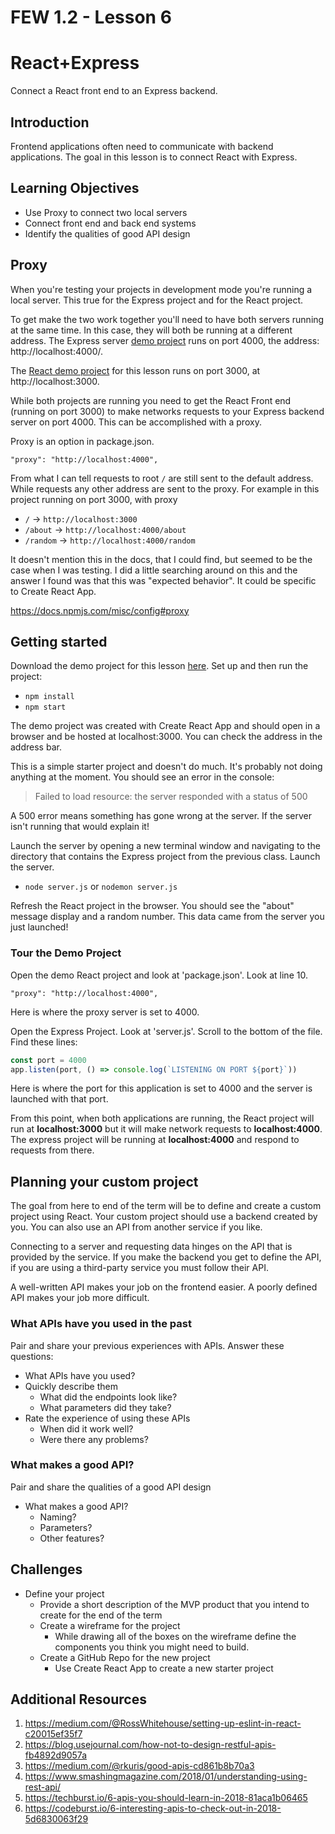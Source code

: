 # FEW 1.2 - Lesson 6

# React+Express

Connect a React front end to an Express backend.

## Introduction 

Frontend applications often need to communicate with backend applications. The goal in this lesson is to connect React with Express.

## Learning Objectives 

- Use Proxy to connect two local servers
- Connect front end and back end systems
- Identify the qualities of good API design

## Proxy

When you're testing your projects in development mode you're running a local server. This true for the Express project and for the React project. 

To get make the two work together you'll need to have both servers running at the same time. In this case, they will both be running at a different address. The Express server [demo project](https://github.com/Product-College-Labs/react-express-server) runs on port 4000, the address: http://localhost:4000/. 

The [React demo project](https://github.com/Product-College-Labs/react-express-project) for this lesson runs on port 3000, at http://localhost:3000. 

While both projects are running you need to get the React Front end (running on port 3000) to make networks requests to your Express backend server on port 4000. This can be accomplished with a proxy.

Proxy is an option in package.json. 

`"proxy": "http://localhost:4000",`

From what I can tell requests to root `/` are still sent to the default address. While requests any other address are sent to the proxy. For example in this project running on port 3000, with proxy 

- `/` -> `http://localhost:3000`
- `/about` -> `http://localhost:4000/about`
- `/random` -> `http://localhost:4000/random`

It doesn't mention this in the docs, that I could find, but seemed to be the case when I was testing. I did a little searching around on this and the answer I found was that this was "expected behavior". It could be specific to Create React App. 

https://docs.npmjs.com/misc/config#proxy

## Getting started

Download the demo project for this lesson [here](https://github.com/Product-College-Labs/react-express-project). Set up and then run the project: 

- `npm install`
- `npm start`

The demo project was created with Create React App and should open in a browser and be hosted at localhost:3000. You can check the address in the address bar. 

This is a simple starter project and doesn't do much. It's probably not doing anything at the moment. You should see an error in the console: 

> Failed to load resource: the server responded with a status of 500

A 500 error means something has gone wrong at the server. If the server isn't running that would explain it! 

Launch the server by opening a new terminal window and navigating to the directory that contains the Express project from the previous class. Launch the server. 

- `node server.js` or `nodemon server.js`

Refresh the React project in the browser. You should see the "about" message display and a random number. This data came from the server you just launched! 

### Tour the Demo Project 

Open the demo React project and look at 'package.json'. Look at line 10. 

`"proxy": "http://localhost:4000",`

Here is where the proxy server is set to 4000. 

Open the Express Project. Look at 'server.js'. Scroll to the bottom of the file. Find these lines: 

```js
const port = 4000
app.listen(port, () => console.log(`LISTENING ON PORT ${port}`))
```

Here is where the port for this application is set to 4000 and the server is launched with that port. 

From this point, when both applications are running, the React project will run at **localhost:3000** but it will make network requests to **localhost:4000**. The express project will be running at **localhost:4000** and respond to requests from there. 

## Planning your custom project

The goal from here to end of the term will be to define and create a custom project using React. Your custom project should use a backend created by you. You can also use an API from another service if you like. 

Connecting to a server and requesting data hinges on the API that is provided by the service. If you make the backend you get to define the API, if you are using a third-party service you must follow their API. 

A well-written API makes your job on the frontend easier. A poorly defined API makes your job more difficult. 

### What APIs have you used in the past

Pair and share your previous experiences with APIs. Answer these questions: 

- What APIs have you used? 
- Quickly describe them
    - What did the endpoints look like? 
    - What parameters did they take? 
- Rate the experience of using these APIs
    - When did it work well?
    - Were there any problems?

### What makes a good API? 

Pair and share the qualities of a good API design

- What makes a good API? 
    - Naming?
    - Parameters?
    - Other features?

## Challenges 

- Define your project
    - Provide a short description of the MVP product that you intend to create for the end of the term
    - Create a wireframe for the project
        - While drawing all of the boxes on the wireframe define the components you think you might need to build. 
    - Create a GitHub Repo for the new project
        - Use Create React App to create a new starter project

## Additional Resources

1. https://medium.com/@RossWhitehouse/setting-up-eslint-in-react-c20015ef35f7
1. https://blog.usejournal.com/how-not-to-design-restful-apis-fb4892d9057a
1. https://medium.com/@rkuris/good-apis-cd861b8b70a3
1. https://www.smashingmagazine.com/2018/01/understanding-using-rest-api/
1. https://techburst.io/6-apis-you-should-learn-in-2018-81aca1b06465
1. https://codeburst.io/6-interesting-apis-to-check-out-in-2018-5d6830063f29
